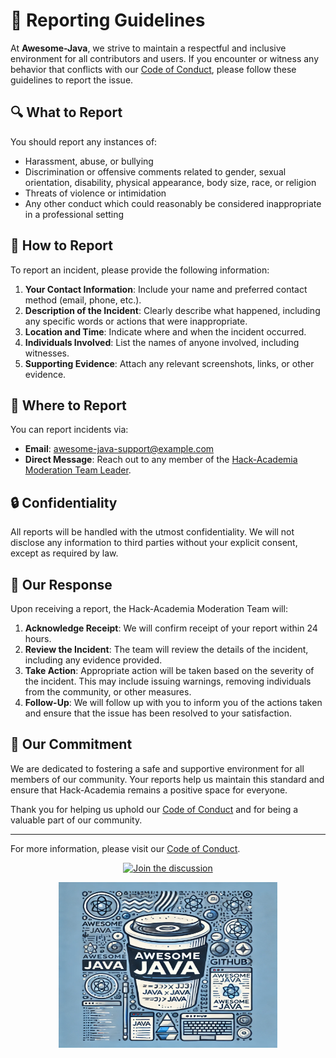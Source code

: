 # 📢 Reporting Guidelines

At **Awesome-Java**, we strive to maintain a respectful and inclusive environment for all contributors and users. If you encounter or witness any behavior that conflicts with our [Code of Conduct](https://github.com/Hunterdii/Awesome-Java/blob/main/CODE_OF_CONDUCT.md), please follow these guidelines to report the issue.

## 🔍 What to Report

You should report any instances of:
- Harassment, abuse, or bullying
- Discrimination or offensive comments related to gender, sexual orientation, disability, physical appearance, body size, race, or religion
- Threats of violence or intimidation
- Any other conduct which could reasonably be considered inappropriate in a professional setting

## 📝 How to Report

To report an incident, please provide the following information:

1. **Your Contact Information**: Include your name and preferred contact method (email, phone, etc.).
2. **Description of the Incident**: Clearly describe what happened, including any specific words or actions that were inappropriate.
3. **Location and Time**: Indicate where and when the incident occurred.
4. **Individuals Involved**: List the names of anyone involved, including witnesses.
5. **Supporting Evidence**: Attach any relevant screenshots, links, or other evidence.

## 📧 Where to Report

You can report incidents via:

- **Email**: [awesome-java-support@example.com](mailto:awesome-java-support@example.com)
- **Direct Message**: Reach out to any member of the [Hack-Academia Moderation Team Leader](https://www.linkedin.com/in/het-patel-8b110525a/).

## 🔒 Confidentiality

All reports will be handled with the utmost confidentiality. We will not disclose any information to third parties without your explicit consent, except as required by law.

## 🚀 Our Response

Upon receiving a report, the Hack-Academia Moderation Team will:

1. **Acknowledge Receipt**: We will confirm receipt of your report within 24 hours.
2. **Review the Incident**: The team will review the details of the incident, including any evidence provided.
3. **Take Action**: Appropriate action will be taken based on the severity of the incident. This may include issuing warnings, removing individuals from the community, or other measures.
4. **Follow-Up**: We will follow up with you to inform you of the actions taken and ensure that the issue has been resolved to your satisfaction.

## 🤝 Our Commitment

We are dedicated to fostering a safe and supportive environment for all members of our community. Your reports help us maintain this standard and ensure that Hack-Academia remains a positive space for everyone.

Thank you for helping us uphold our [Code of Conduct](https://github.com/Hunterdii/Awesome-Java/blob/main/CODE_OF_CONDUCT.md) and for being a valuable part of our community.

---


For more information, please visit our [Code of Conduct](https://github.com/Hunterdii/Awesome-Java/blob/main/CODE_OF_CONDUCT.md).

<div align="center">
  
  [![Join the discussion](https://img.shields.io/badge/Join-Discussion-blue)](https://github.com/Hunterdii/Awesome-Java/discussions)

  <p>
  <img src="/Images/Awesome-Java-2.webp" alt="Java Code" width="350" height="265" />
 </p>
</div>

